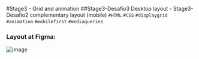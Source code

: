 #Stage3 - Grid and animation
##Stage3-Desafio3
Desktop layout - Stage3-Desafio2 complementary layout (mobile)
`#HTML` `#CSS` `#displaygrid` `#animation` `#mobilefirst` `#mediaqueries`

### Layout at Figma:
![image](https://user-images.githubusercontent.com/124213040/220136477-448e9a9b-30ab-4c2c-8a39-e5304d199f1d.png)
